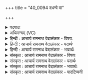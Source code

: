 +++
title = "40_0094 दधन्वे वा"

+++
<details><summary>पदपाठः</summary>

द꣣धन्वे꣢। वा꣣। य꣢त्। ई꣣म्। अ꣡नु꣢꣯। वो꣡च꣢꣯त्। ब्र꣡ह्म꣢꣯। इ꣡ति꣢꣯। वेः। उ꣣। त꣢त्। प꣡रि꣢꣯। वि꣡श्वा꣢꣯नि꣣। का꣡व्या꣢꣯। ने꣣मिः꣢। च꣣क्र꣢म् इ꣣व। अभुवत्। ९४।
</details>

<details><summary>अधिमन्त्रम् (VC)</summary>

- अग्निः
- सोमाहुतिर्भार्गवः
- अनुष्टुप्
- गान्धारः
- आग्नेयं काण्डम्
</details>

<details><summary>हिन्दी : आचार्य रामनाथ वेदालंकार - विषयः</summary>

अगले मन्त्र में यह वर्णन है कि कौन परमेश्वर को जानता है।
</details>

<details><summary>हिन्दी : आचार्य रामनाथ वेदालंकार - पदार्थः</summary>

पदार्थान्वयभाषाः -  (यत्) जब, उपासक (ईम्) इस परमात्मा-रूप अग्नि को (अनु दधन्वे) अनुकूलतापूर्वक अपने हृदय में धारण कर लेता है, (वा) और (ब्रह्म इति) यह साक्षात् ब्रह्म है, ऐसा (वोचत्) कह सकता है, (तत् उ) तभी, वह उसे (वेः) जानता है, जो परमात्मा रूप अग्नि (विश्वानि) सब (काव्या) वेद-काव्यों अथवा सृष्टि-काव्यों को (परि अभुवत्) चारों ओर व्याप्त किये हुए है, (नेमिः) रथ के पहिए की परिधि (चक्रम् इव) जैसे रथ के पहिए को चारों ओर व्याप्त किये होती है ॥४॥ इस मन्त्र में नेमिश्चक्रमिव में उपमालङ्कार है ॥४॥
</details>

<details><summary>हिन्दी : आचार्य रामनाथ वेदालंकार - भावार्थः</summary>

भावार्थभाषाः -  जब परमात्मा के ध्यान में संलग्न योगी परमात्मा को धारणा, ध्यान, समाधि के मार्ग से अपने हृदय के अन्दर भली-भाँति धारण कर लेता है और हस्तामलकवत् उसकी अनुभूति करता हुआ यह ब्रह्म है, जिसका मैं साक्षात् कर रहा हूँ, इस प्रकार कहने में समर्थ होता है, तभी वस्तुतः उसने ब्रह्म जान लिया है, यह मानना चाहिए ॥४॥
</details>

<details><summary>संस्कृत : आचार्य रामनाथ वेदालंकार - विषयः</summary>

अथ कः परमेश्वरं जानातीत्याह।
</details>

<details><summary>संस्कृत : आचार्य रामनाथ वेदालंकार - पदार्थः</summary>

पदार्थान्वयभाषाः -  (यत्) यदा, उपासकः (ईम्) एनम् परमात्माग्निम्। ईम् एनम्। निरु० १०।४५। (अनु दधन्वे) आनुकूल्येन स्वान्तःकरणे धारयति। धवि गतौ धातोर्लडर्थे लिटि रूपम्, व्यत्ययेनात्मनेपदम्। (वा) किञ्च। वा इति समुच्चये। अथापि समुच्चयार्थे भवति। निरु० १।५। (ब्रह्म इति) इदं साक्षाद् ब्रह्म वर्तते इति (वोचत्) वर्णयति। वच धातोर्लडर्थे लुङ्, अडागमाभावश्छान्दसः। (तत् उ) तदैव, स तम् (वेः२) जानाति। वी गत्यादिषु, लडर्थे लङ्, अडभावः। यः परमात्माग्निः (विश्वानि) समस्तानि (काव्या) काव्यानि, वेदकाव्यानि सृष्टिकाव्यानि वा (परि अभुवत्) पर्यभवत्, परितो व्याप्नोति। भू धातोर्लङि गुणं बाधित्वा उवङादेशश्छान्दसः। (नेमिः) रथचक्रस्य परिधिः (चक्रम् इव) रथचक्रं यथा परितो व्याप्नोति ॥४॥ नेमिश्चक्रमिव इत्यत्रोपमालङ्कारः ॥४॥
</details>

<details><summary>संस्कृत : आचार्य रामनाथ वेदालंकार - भावार्थः</summary>

भावार्थभाषाः -  यदा परमात्मध्यानरतो योगी परमात्मानं धारणाध्यानसमाधिमार्गेण स्वहृदयाभ्यन्तरे सम्यग् धारयति, हस्तामलकवच्च तमनुभवन्, एतद् वै ब्रह्म यदहं साक्षात्करोमि इति वक्तुं शक्नोति, तदैव वस्तुतस्तेन ब्रह्म ज्ञातमिति मन्तव्यम् ॥४॥
</details>

<details><summary>संस्कृत : आचार्य रामनाथ वेदालंकार - पादटिप्पनी</summary>

टिप्पणी:   १. ऋ० २।५।३, ब्रह्मेति, भुवत् इत्यत्र क्रमेण ब्रह्माणि, भवत् इति पाठः। २. वेः। मध्यमपुरुषैकवचनमिदं प्रथमपुरुषैकवचनस्य स्थाने द्रष्टव्यम्। वेत्ति जानातीत्यर्थः—इति वि०।
</details>